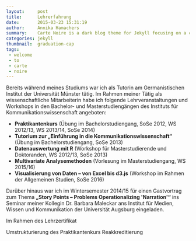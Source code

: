 ```yaml
---
layout:     post
title:      Lehrerfahrung
date:       2015-03-23 15:31:19
author:     Annika Hamachers
summary:    Carte Noire is a dark blog theme for Jekyll focusing on a clear reading experience.
categories: jekyll
thumbnail:  graduation-cap
tags:
 - welcome
 - to
 - carte
 - noire
---
```


Bereits während meines Studiums war ich als Tutorin am Germanistischen Institut der Universität Münster tätig. Im Rahmen meiner Tätig als wissenschaftliche Mitarbeiterin habe ich folgende Lehrveranstaltungen und Workshops in den Bachelor- und Masterstudiengängen  des Instituts für Kommunikationswissenschaft angeboten:   

- **Praktikantenkurs** (Übung im Bachelorstudiengang, SoSe 2012, WS 2012/13, WS 2013/14, SoSe 2014)
- **Tutorium zur „Einführung in die Kommunikationswissenschaft“** (Übung im Bachelorstudiengang,  SoSe 2013)
- **Datenauswertung mit R** (Workshop für Masterstudierende und Doktoranden, WS 2012/13, SoSe 2013)
- **Multivariate Analysemethoden** (Vorlesung im Masterstudiengang, WS 2015/16)
- **Visualisierung von Daten – von Excel bis d3.js** (Workshop im Rahmen der Allgemeinen Studien, SoSe 2016)   


Darüber hinaus war ich im Wintersemester 2014/15 für einen Gastvortrag zum Thema **„Story Points – Problems Operationalizing 'Narration'“**  ins Seminar meiner Kollegin Dr. Barbara Maleckar ans Institut für Medien, Wissen und Kommunikation der Universität Augsburg eingeladen.   

Im Rahmen des  Lehrzertifikat	

Umstrukturierung des Praktikantenkurs Reakkreditierung
